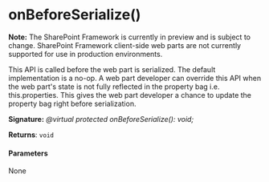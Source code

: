 # onBeforeSerialize()
**Note:** The SharePoint Framework is currently in preview and is subject to change. SharePoint Framework client-side web parts are not currently supported for use in production environments.



This API is called before the web part is serialized. The default implementation is a no-op. A web part developer can override this API when the web part's state is not fully reflected in the property bag i.e. this.properties. This gives the web part developer a chance to update the property bag right before serialization.

**Signature:** _@virtual protected onBeforeSerialize(): void;_

**Returns**: `void`





#### Parameters
None


